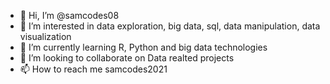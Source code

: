 - 👋 Hi, I’m @samcodes08
- 👀 I’m interested in data exploration, big data, sql, data manipulation, data visualization 
- 🌱 I’m currently learning R, Python and big data technologies
- 💞️ I’m looking to collaborate on Data realted projects
- 📫 How to reach me samcodes2021

<!---
samcodes08/samcodes08 is a ✨ special ✨ repository because its `README.md` (this file) appears on your GitHub profile.
You can click the Preview link to take a look at your changes.
--->
